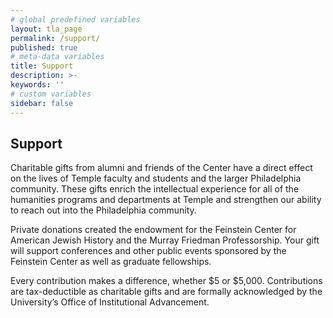 ```yaml
---
# global predefined variables
layout: tla_page
permalink: /support/
published: true
# meta-data variables
title: Support
description: >-
keywords: ''
# custom variables
sidebar: false
---
```

## Support

Charitable gifts from alumni and friends of the Center have a direct effect on the lives of Temple faculty and students and the larger Philadelphia community. These gifts enrich the intellectual experience for all of the humanities programs and departments at Temple and strengthen our ability to reach out into the Philadelphia community.

Private donations created the endowment for the Feinstein Center for American Jewish History and the Murray Friedman Professorship. Your gift will support conferences and other public events sponsored by the Feinstein Center as well as graduate fellowships.

Every contribution makes a difference, whether $5 or $5,000. Contributions are tax-deductible as charitable gifts and are formally acknowledged by the University’s Office of Institutional Advancement.
